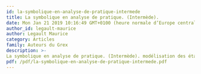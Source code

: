 ```yaml
---
id: la-symbolique-en-analyse-de-pratique-intermede
title: La symbolique en analyse de pratique. (Intermède). 
date: Mon Jan 21 2019 10:16:49 GMT+0100 (heure normale d’Europe centrale)
author_id: legault-maurice
author: Legault Maurice
category: Articles
family: Auteurs du Grex
description: >-
La symbolique en analyse de pratique. (Intermède). modélisation des étapes du retour vers un vécu singulier. 2004, Expliciter, 57, 47-52 
pdf: /pdf/la-symbolique-en-analyse-de-pratique-intermede.pdf
---
```


